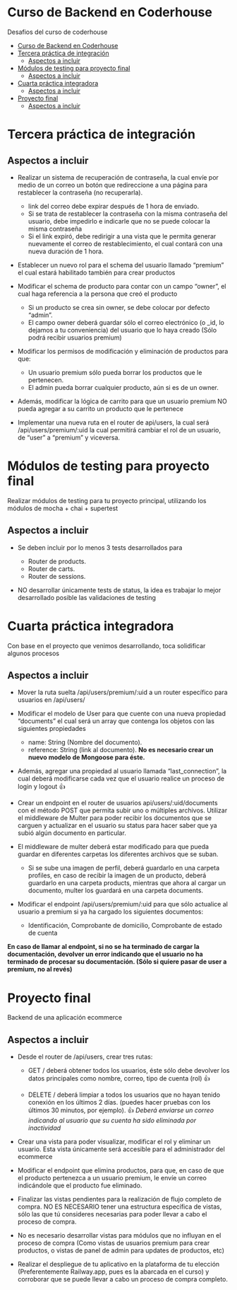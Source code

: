 # Curso de Backend en Coderhouse

Desafios del curso de coderhouse

- [Curso de Backend en Coderhouse](#curso-de-backend-en-coderhouse)
- [Tercera práctica de integración](#tercera-práctica-de-integración)
  - [Aspectos a incluir](#aspectos-a-incluir)
- [Módulos de testing para proyecto final](#módulos-de-testing-para-proyecto-final)
  - [Aspectos a incluir](#aspectos-a-incluir-1)
- [Cuarta práctica integradora](#cuarta-práctica-integradora)
  - [Aspectos a incluir](#aspectos-a-incluir-2)
- [Proyecto final](#proyecto-final)
  - [Aspectos a incluir](#aspectos-a-incluir-3)

# Tercera práctica de integración

## Aspectos a incluir

- Realizar un sistema de recuperación de contraseña, la cual envíe por medio de un correo un botón que redireccione a una página para restablecer la contraseña (no recuperarla).
    * link del correo debe expirar después de 1 hora de enviado.
    * Si se trata de restablecer la contraseña con la misma contraseña del usuario, debe impedirlo e indicarle que no se puede colocar la misma contraseña
    * Si el link expiró, debe redirigir a una vista que le permita generar nuevamente el correo de restablecimiento, el cual contará con una nueva duración de 1 hora.

- Establecer un nuevo rol para el schema del usuario llamado “premium” el cual estará habilitado también para crear productos

- Modificar el schema de producto para contar con un campo “owner”, el cual haga referencia a la persona que creó el producto
    * Si un producto se crea sin owner, se debe colocar por defecto “admin”.
    * El campo owner deberá guardar sólo el correo electrónico (o _id, lo dejamos a tu conveniencia) del usuario que lo haya creado (Sólo podrá recibir usuarios premium)

- Modificar los permisos de modificación y eliminación de productos para que:
    * Un usuario premium sólo pueda borrar los productos que le pertenecen.
    * El admin pueda borrar cualquier producto, aún si es de un owner.

- Además, modificar la lógica de carrito para que un usuario premium NO pueda agregar a su carrito un producto que le pertenece

- Implementar una nueva ruta en el router de api/users, la cual será /api/users/premium/:uid  la cual permitirá cambiar el rol de un usuario, de “user” a “premium” y viceversa.

# Módulos de testing para proyecto final

Realizar módulos de testing para tu proyecto principal, utilizando los módulos de mocha + chai + supertest

## Aspectos a incluir

- Se deben incluir por lo menos 3 tests desarrollados para
    * Router de products.
    * Router de carts.
    * Router de sessions.

- NO desarrollar únicamente tests de status, la idea es trabajar lo mejor desarrollado posible las validaciones de testing

# Cuarta práctica integradora

Con base en el proyecto que venimos desarrollando, toca solidificar algunos procesos

## Aspectos a incluir

- Mover la ruta suelta /api/users/premium/:uid a un router específico para usuarios en /api/users/

- Modificar el modelo de User para que cuente con una nueva propiedad “documents” el cual será un array que contenga los objetos con las siguientes propiedades
    * name: String (Nombre del documento).
    * reference: String (link al documento).
    **No es necesario crear un nuevo modelo de Mongoose para éste.**

- Además, agregar una propiedad al usuario llamada “last_connection”, la cual deberá modificarse cada vez que el usuario realice un proceso de login y logout 👍
 
- Crear un endpoint en el router de usuarios api/users/:uid/documents con el método POST que permita subir uno o múltiples archivos. Utilizar el middleware de Multer para poder recibir los documentos que se carguen y actualizar en el usuario su status para hacer saber que ya subió algún documento en particular.

- El middleware de multer deberá estar modificado para que pueda guardar en diferentes carpetas los diferentes archivos que se suban.
    * Si se sube una imagen de perfil, deberá guardarlo en una carpeta profiles, en caso de recibir la imagen de un producto, deberá guardarlo en una carpeta products, mientras que ahora al cargar un documento, multer los guardará en una carpeta documents.

- Modificar el endpoint /api/users/premium/:uid   para que sólo actualice al usuario a premium si ya ha cargado los siguientes documentos:
    * Identificación, Comprobante de domicilio, Comprobante de estado de cuenta

**En caso de llamar al endpoint, si no se ha terminado de cargar la documentación, devolver un error indicando que el usuario no ha terminado de procesar su documentación. (Sólo si quiere pasar de user a premium, no al revés)**

# Proyecto final

Backend de una aplicación ecommerce

## Aspectos a incluir

- Desde el router de /api/users, crear tres rutas:
    * GET  /  deberá obtener todos los usuarios, éste sólo debe devolver los datos principales como nombre, correo, tipo de cuenta (rol) 👍

    * DELETE / deberá limpiar a todos los usuarios que no hayan tenido conexión en los últimos 2 días. (puedes hacer pruebas con los últimos 30 minutos, por ejemplo). 👍
    *Deberá enviarse un correo indicando al usuario que su cuenta ha sido eliminada por inactividad*

- Crear una vista para poder visualizar, modificar el rol y eliminar un usuario. Esta vista únicamente será accesible para el administrador del ecommerce

- Modificar el endpoint que elimina productos, para que, en caso de que el producto pertenezca a un usuario premium, le envíe un correo indicándole que el producto fue eliminado.

- Finalizar las vistas pendientes para la realización de flujo completo de compra. NO ES NECESARIO tener una estructura específica de vistas, sólo las que tú consideres necesarias para poder llevar a cabo el proceso de compra.

- No es necesario desarrollar vistas para módulos que no influyan en el proceso de compra (Como vistas de usuarios premium para crear productos, o vistas de panel de admin para updates de productos, etc)

- Realizar el despliegue de tu aplicativo en la plataforma de tu elección (Preferentemente Railway.app, pues es la abarcada en el curso) y corroborar que se puede llevar a cabo un proceso de compra completo.
